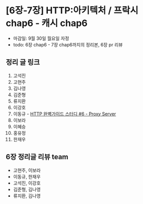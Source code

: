 # [6장-7장] HTTP:아키텍처 / 프락시 chap6 - 캐시 chap6

- 마감일: 9월 30일 월요일 자정
- todo: 6장 chap6 - 7장 chap6까지의 정리본, 6장 pr 리뷰

## 정리 글 링크

1. 고석진
2. 고현주
3. 김나영
4. 김준형
5. 류지환
6. 이강호
7. 이동규 - [HTTP 완벽가이드 스터디 #6 - Proxy Server](https://brainbackdoor.tistory.com/128)
8. 이보라
9. 이혜승
10. 홍유정
11. 한재우

## 6장 정리글 리뷰 team

- 고현주, 이보라
- 이동규, 한재우
- 고석진, 이강호
- 김준형, 김나영
- 류지환, 김나영
